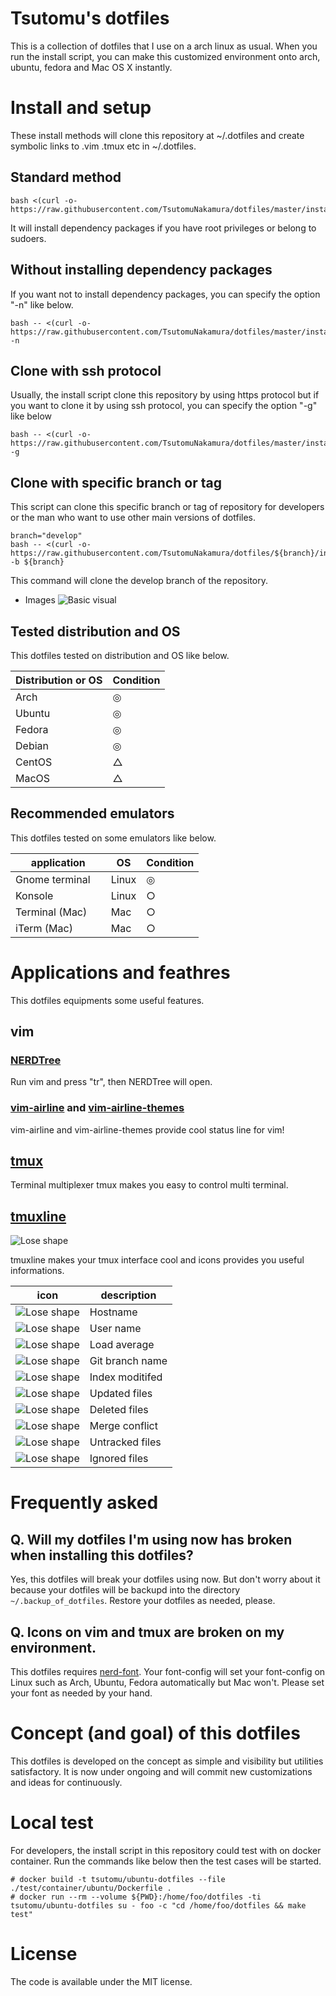 # Tsutomu's dotfiles
This is a collection of dotfiles that I use on a arch linux as usual.
When you run the install script, you can make this customized environment onto arch, ubuntu, fedora and Mac OS X instantly.

# Install and setup
These install methods will clone this repository at ~/.dotfiles and create symbolic links to .vim .tmux etc in ~/.dotfiles.

## Standard method
```
bash <(curl -o- https://raw.githubusercontent.com/TsutomuNakamura/dotfiles/master/install.sh)
```
It will install dependency packages if you have root privileges or belong to sudoers.

## Without installing dependency packages
If you want not to install dependency packages, you can specify the option "-n" like below.
```
bash -- <(curl -o- https://raw.githubusercontent.com/TsutomuNakamura/dotfiles/master/install.sh) -n
```
## Clone with ssh protocol
Usually, the install script clone this repository by using https protocol but if you want to clone it by using ssh protocol, you can specify the option "-g" like below

```
bash -- <(curl -o- https://raw.githubusercontent.com/TsutomuNakamura/dotfiles/master/install.sh) -g
```

## Clone with specific branch or tag
This script can clone this specific branch or tag of repository for developers or the man who want to use other main versions of dotfiles.
```
branch="develop"
bash -- <(curl -o- https://raw.githubusercontent.com/TsutomuNakamura/dotfiles/${branch}/install.sh) -b ${branch}
```
This command will clone the develop branch of the repository.

+ Images
![Basic visual](https://github.com/TsutomuNakamura/dotfiles/wiki/img/dotfiles_policy01.png)

## Tested distribution and OS
This dotfiles tested on distribution and OS like below.

| Distribution or OS | Condition |
| ------------------ | --------- |
| Arch               |◎         |
| Ubuntu             |◎         |
| Fedora             |◎         |
| Debian             |◎         |
| CentOS             |△         |
| MacOS              |△         |

## Recommended emulators
This dotfiles tested on some emulators like below.

| application        | OS    | Condition |
| ------------------ | ----- | --------- |
| Gnome terminal     | Linux | ◎        |
| Konsole            | Linux | ○        |
| Terminal (Mac)     | Mac   | ○        |
| iTerm (Mac)        | Mac   | ○        |

# Applications and feathres
This dotfiles equipments some useful features.

## vim
### [NERDTree](https://github.com/scrooloose/nerdtree)
Run vim and press "tr", then NERDTree will open.

### [vim-airline](https://github.com/vim-airline/vim-airline) and [vim-airline-themes](https://github.com/vim-airline/vim-airline-themes)
vim-airline and vim-airline-themes provide cool status line for vim!

## [tmux](https://github.com/tmux/tmux)
Terminal multiplexer tmux makes you easy to control multi terminal.

## [tmuxline](https://github.com/edkolev/tmuxline.vim)
![Lose shape](https://github.com/TsutomuNakamura/dotfiles/wiki/img/dotfiles_tmuxline00.png)

tmuxline makes your tmux interface cool and icons provides you useful informations.

| icon        | description |
| ------------------ | ----- |
| ![Lose shape](https://github.com/TsutomuNakamura/dotfiles/wiki/img/dotfiles_tmuxline_icon00.png) | Hostname |
| ![Lose shape](https://github.com/TsutomuNakamura/dotfiles/wiki/img/dotfiles_tmuxline_icon01.png) | User name |
| ![Lose shape](https://github.com/TsutomuNakamura/dotfiles/wiki/img/dotfiles_tmuxline_icon02.png) | Load average |
| ![Lose shape](https://github.com/TsutomuNakamura/dotfiles/wiki/img/dotfiles_tmuxline_icon03.png) | Git branch name |
| ![Lose shape](https://github.com/TsutomuNakamura/dotfiles/wiki/img/dotfiles_tmuxline_icon04.png) | Index moditifed |
| ![Lose shape](https://github.com/TsutomuNakamura/dotfiles/wiki/img/dotfiles_tmuxline_icon05.png) | Updated files |
| ![Lose shape](https://github.com/TsutomuNakamura/dotfiles/wiki/img/dotfiles_tmuxline_icon06.png) | Deleted files |
| ![Lose shape](https://github.com/TsutomuNakamura/dotfiles/wiki/img/dotfiles_tmuxline_icon07.png) | Merge conflict |
| ![Lose shape](https://github.com/TsutomuNakamura/dotfiles/wiki/img/dotfiles_tmuxline_icon08.png) | Untracked files |
| ![Lose shape](https://github.com/TsutomuNakamura/dotfiles/wiki/img/dotfiles_tmuxline_icon09.png) | Ignored files |

# Frequently asked
## Q. Will my dotfiles I'm using now has broken when installing this dotfiles?
Yes, this dotfiles will break your dotfiles using now.
But don't worry about it because your dotfiles will be backupd into the directory `~/.backup_of_dotfiles`.
Restore your dotfiles as needed, please.

## Q. Icons on vim and tmux are broken on my environment.
This dotfiles requires [nerd-font](https://github.com/ryanoasis/nerd-fonts). Your font-config will set your font-config on Linux such as Arch, Ubuntu, Fedora automatically but Mac won't.
Please set your font as needed by your hand.

# Concept (and goal) of this dotfiles
This dotfiles is developed on the concept as simple and visibility but utilities satisfactory.
It is now under ongoing and will commit new customizations and ideas for continuously.

# Local test
For developers, the install script in this repository could test with on docker container. Run the commands like below then the test cases will be started.
```
# docker build -t tsutomu/ubuntu-dotfiles --file ./test/container/ubuntu/Dockerfile .
# docker run --rm --volume ${PWD}:/home/foo/dotfiles -ti tsutomu/ubuntu-dotfiles su - foo -c "cd /home/foo/dotfiles && make test"
```

# License
The code is available under the MIT license.

